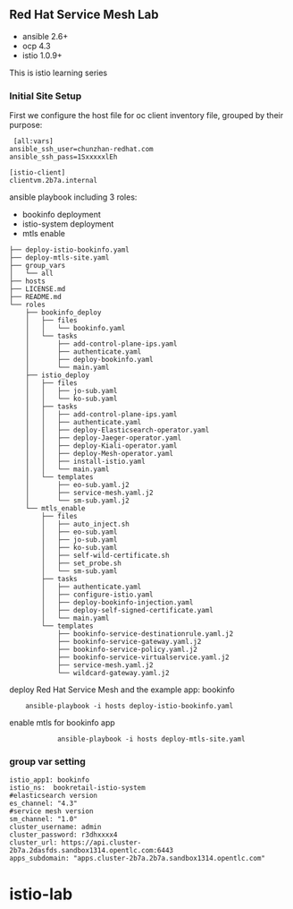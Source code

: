 Red Hat Service Mesh Lab 
-----------------------------------------------------------------------------

- ansible 2.6+
- ocp 4.3
- istio 1.0.9+

This is istio learning series

### Initial Site Setup

First we configure the host file for oc client 
inventory file, grouped by their purpose:
```
 [all:vars]
ansible_ssh_user=chunzhan-redhat.com
ansible_ssh_pass=1SxxxxxlEh

[istio-client]
clientvm.2b7a.internal

```
ansible playbook including 3 roles:
- bookinfo deployment
- istio-system deployment
- mtls enable

```
├── deploy-istio-bookinfo.yaml
├── deploy-mtls-site.yaml
├── group_vars
│   └── all
├── hosts
├── LICENSE.md
├── README.md
└── roles
    ├── bookinfo_deploy
    │   ├── files
    │   │   └── bookinfo.yaml
    │   └── tasks
    │       ├── add-control-plane-ips.yaml
    │       ├── authenticate.yaml
    │       ├── deploy-bookinfo.yaml
    │       └── main.yaml
    ├── istio_deploy
    │   ├── files
    │   │   ├── jo-sub.yaml
    │   │   └── ko-sub.yaml
    │   ├── tasks
    │   │   ├── add-control-plane-ips.yaml
    │   │   ├── authenticate.yaml
    │   │   ├── deploy-Elasticsearch-operator.yaml
    │   │   ├── deploy-Jaeger-operator.yaml
    │   │   ├── deploy-Kiali-operator.yaml
    │   │   ├── deploy-Mesh-operator.yaml
    │   │   ├── install-istio.yaml
    │   │   └── main.yaml
    │   └── templates
    │       ├── eo-sub.yaml.j2
    │       ├── service-mesh.yaml.j2
    │       └── sm-sub.yaml.j2
    └── mtls_enable
        ├── files
        │   ├── auto_inject.sh
        │   ├── eo-sub.yaml
        │   ├── jo-sub.yaml
        │   ├── ko-sub.yaml
        │   ├── self-wild-certificate.sh
        │   ├── set_probe.sh
        │   └── sm-sub.yaml
        ├── tasks
        │   ├── authenticate.yaml
        │   ├── configure-istio.yaml
        │   ├── deploy-bookinfo-injection.yaml
        │   ├── deploy-self-signed-certificate.yaml
        │   └── main.yaml
        └── templates
            ├── bookinfo-service-destinationrule.yaml.j2
            ├── bookinfo-service-gateway.yaml.j2
            ├── bookinfo-service-policy.yaml.j2
            ├── bookinfo-service-virtualservice.yaml.j2
            ├── service-mesh.yaml.j2
            └── wildcard-gateway.yaml.j2
```
deploy Red Hat Service Mesh and the example app: bookinfo 

		ansible-playbook -i hosts deploy-istio-bookinfo.yaml

enable mtls for bookinfo app

                ansible-playbook -i hosts deploy-mtls-site.yaml

### group var setting 

```
istio_app1: bookinfo
istio_ns:  bookretail-istio-system
#elasticsearch version
es_channel: "4.3"
#service mesh version
sm_channel: "1.0"
cluster_username: admin
cluster_password: r3dhxxxx4
cluster_url: https://api.cluster-2b7a.2dasfds.sandbox1314.opentlc.com:6443
apps_subdomain: "apps.cluster-2b7a.2b7a.sandbox1314.opentlc.com"

```
# istio-lab
